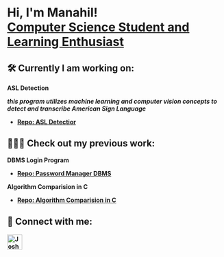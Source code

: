 <h1>Hi, I'm Manahil! <br/><a href="https://github.com/manahil-a">Computer Science Student and Learning Enthusiast </a>

<H2> 🛠 Currently I am working on:</H2>
 
<b>ASL Detection <b>

 <b> *this program utilizes machine learning and computer vision concepts to detect and transcribe American Sign Language* <b>
  - [Repo: ASL Detectior](actualLink)

<h2>👩🏻‍💻 Check out my previous work:</h2>

 <b>DBMS Login Program</b>
  - [Repo: Password Manager DBMS](actualLink)

<b>Algorithm Comparision in C</b>
  - [Repo: Algorithm Comparision in C](actualLink)
 

<h2> 🧩 Connect with me:</h2>

[<img align="left" alt="JoshMadakor | LinkedIn" width="35px" src="https://github.com/user-attachments/assets/3f7b0aaa-c2f3-4e3d-bbe0-55814a32f1d8" />][linkedin]

[linkedin]: https://www.linkedin.com/in/manahil-a8228422b/




<!--
**joshmadakor1/joshmadakor1** is a ✨ _special_ ✨ repository because its `README.md` (this file) appears on your GitHub profile.

Here are some ideas to get you started:

- 🔭 I’m currently working on ...
- 🌱 I’m currently learning ...
- 👯 I’m looking to collaborate on ...
- 🤔 I’m looking for help with ...
- 💬 Ask me about ...
- 📫 How to reach me: ...
- 😄 Pronouns: ...
- ⚡ Fun fact: ...
-->
